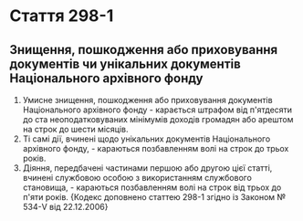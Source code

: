 Cтаття 298-1
====
Знищення, пошкодження або приховування документів чи унікальних документів Національного архівного фонду
----
1. Умисне знищення, пошкодження або приховування документів Національного архівного фонду -
карається штрафом від п'ятдесяти до ста неоподатковуваних мінімумів доходів громадян або арештом на строк до шести місяців.
2. Ті самі дії, вчинені щодо унікальних документів Національного архівного фонду, -
караються позбавленням волі на строк до трьох років.
3. Діяння, передбачені частинами першою або другою цієї статті, вчинені службовою особою з використанням службового становища, -
караються позбавленням волі на строк від трьох до п'яти років.
{Кодекс доповнено статтею 298-1 згідно із Законом № 534-V від 22.12.2006}
